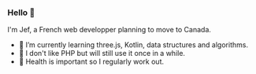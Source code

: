 ### Hello 👋

I'm Jef, a French web developper planning to move to Canada.

- 🌱 I’m currently learning three.js, Kotlin, data structures and algorithms.
- :hankey: I don't like PHP but will still use it once in a while.
- :muscle: Health is important so I regularly work out.
<!--
**jef-schoolmeester/jef-schoolmeester** is a ✨ _special_ ✨ repository because its `README.md` (this file) appears on your GitHub profile.

-->
